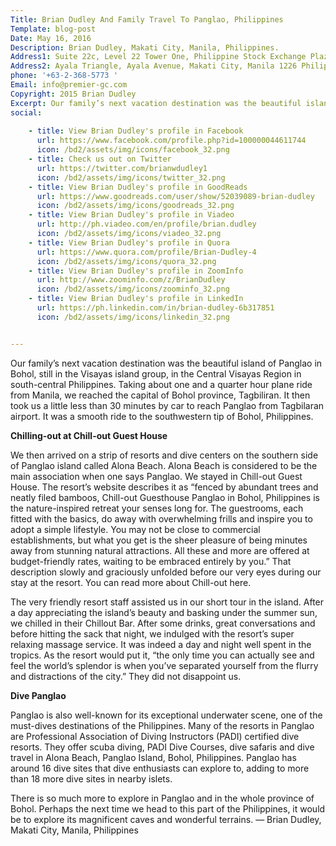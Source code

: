 ```yaml
---
Title: Brian Dudley And Family Travel To Panglao, Philippines
Template: blog-post
Date: May 16, 2016
Description: Brian Dudley, Makati City, Manila, Philippines.
Address1: Suite 22c, Level 22 Tower One, Philippine Stock Exchange Plaza
Address2: Ayala Triangle, Ayala Avenue, Makati City, Manila 1226 Philippines 
phone: '+63-2-368-5773 '
Email: info@premier-gc.com
Copyright: 2015 Brian Dudley
Excerpt: Our family’s next vacation destination was the beautiful island of Panglao in Bohol, still in the Visayas island group, in the Central Visayas Region in south-central Philippines. Taking about one and a quarter hour plane ride from Manila, we reached the capital of Bohol province, Tagbiliran.
social:
    
    - title: View Brian Dudley's profile in Facebook
      url: https://www.facebook.com/profile.php?id=100000044611744
      icon: /bd2/assets/img/icons/facebook_32.png
    - title: Check us out on Twitter
      url: https://twitter.com/brianwdudley1
      icon: /bd2/assets/img/icons/twitter_32.png
    - title: View Brian Dudley's profile in GoodReads
      url: https://www.goodreads.com/user/show/52039089-brian-dudley
      icon: /bd2/assets/img/icons/goodreads_32.png
    - title: View Brian Dudley's profile in Viadeo
      url: http://ph.viadeo.com/en/profile/brian.dudley
      icon: /bd2/assets/img/icons/viadeo_32.png
    - title: View Brian Dudley's profile in Quora
      url: https://www.quora.com/profile/Brian-Dudley-4
      icon: /bd2/assets/img/icons/quora_32.png
    - title: View Brian Dudley's profile in ZoomInfo
      url: http://www.zoominfo.com/z/BrianDudley
      icon: /bd2/assets/img/icons/zoominfo_32.png
    - title: View Brian Dudley's profile in LinkedIn
      url: https://ph.linkedin.com/in/brian-dudley-6b317851
      icon: /bd2/assets/img/icons/linkedin_32.png


---
```


Our family’s next vacation destination was the beautiful island of Panglao in Bohol, still in the Visayas island group, in the Central Visayas Region in south-central Philippines. Taking about one and a quarter hour plane ride from Manila, we reached the capital of Bohol province, Tagbiliran. It then took us a little less than 30 minutes by car to reach Panglao from Tagbilaran airport. It was a smooth ride to the southwestern tip of Bohol, Philippines.

__Chilling-out at Chill-out Guest House__

We then arrived on a strip of resorts and dive centers on the southern side of Panglao island called Alona Beach. Alona Beach is considered to be the main association when one says Panglao. We stayed in Chill-out Guest House. The resort’s website describes it as “fenced by abundant trees and neatly filed bamboos, Chill-out Guesthouse Panglao in Bohol, Philippines is the nature-inspired retreat your senses long for. The guestrooms, each fitted with the basics, do away with overwhelming frills and inspire you to adopt a simple lifestyle. You may not be close to commercial establishments, but what you get is the sheer pleasure of being minutes away from stunning natural attractions. All these and more are offered at budget-friendly rates, waiting to be embraced entirely by you.” That description slowly and graciously unfolded before our very eyes during our stay at the resort. You can read more about Chill-out here.

The very friendly resort staff assisted us in our short tour in the island. After a day appreciating the island’s beauty and basking under the summer sun, we chilled in their Chillout Bar. After some drinks, great conversations and before hitting the sack that night, we indulged with the resort’s super relaxing massage service. It was indeed a day and night well spent in the tropics. As the resort would put it, “the only time you can actually see and feel the world’s splendor is when you’ve separated yourself from the flurry and distractions of the city.” They did not disappoint us.

__Dive Panglao__

Panglao is also well-known for its exceptional underwater scene, one of the must-dives destinations of the Philippines. Many of the resorts in Panglao are Professional Association of Diving Instructors (PADI) certified dive resorts. They offer scuba diving, PADI Dive Courses, dive safaris and dive travel in Alona Beach, Panglao Island, Bohol, Philippines. Panglao has around 16 dive sites that dive enthusiasts can explore to, adding to more than 18 more dive sites in nearby islets.

There is so much more to explore in Panglao and in the whole province of Bohol. Perhaps the next time we head to this part of the Philippines, it would be to explore its magnificent caves and wonderful terrains. — Brian Dudley, Makati City, Manila, Philippines